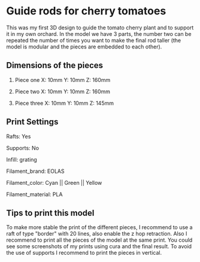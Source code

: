 # Guide rods for cherry tomatoes
This was my first 3D design to guide the tomato cherry plant and to support it in my own orchard. In the model we have 3 parts, the number two can be repeated the number of times you want to make the final rod taller (the model is modular and the pieces are embedded to each other).

## Dimensions of the pieces

1. Piece one
  X: 10mm
  Y: 10mm
  Z: 160mm

2. Piece two
  X: 10mm
  Y: 10mm
  Z: 160mm

3. Piece three
  X: 10mm
  Y: 10mm
  Z: 145mm
  
## Print Settings
Rafts:
Yes

Supports:
No

Infill:
grating

Filament_brand:
EOLAS

Filament_color:
Cyan || Green || Yellow

Filament_material:
PLA

## Tips to print this model
To make more stable the print of the different pieces, I recommend to use a raft of type "border" with 20 lines, also enable the z hop retraction. Also I recommend to print all the pieces of the model at the same print. You could see some screenshots of my prints using cura and the final result.
To avoid the use of supports I recommend to print the pieces in vertical.
